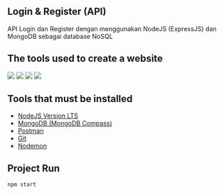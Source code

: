 ## Login & Register (API)

<p align='left'>API Login dan Register dengan menggunakan NodeJS (ExpressJS) dan MongoDB sebagai database NoSQL</p>

## The tools used to create a website
<p align=left>
<img src="https://img.shields.io/badge/Text%20Editor-Visual%20Studio%20Code-blue?&amp;logo=visual%20studio%20code&amp;logoColor=blue" style="max-width:100%;">
<img src="https://img.shields.io/badge/Database-MongoDB-green?style=flat?&amp;logo=mongodb&amp;logoColor=green" style="max-width:100%;">
<img src="https://img.shields.io/badge/Code-NodeJS-green?style=flat?&amp;logo=node.js&amp;logoColor=green" style="max-width:100%;">
<img src="https://img.shields.io/badge/Connector-Mongoose-orange?style=flat?&amp;logo=mongoose&amp;logoColor=green" style="max-width:100%;">
</p>

## Tools that must be installed
* <a href="https://nodejs.org">NodeJS Version LTS</a>
* <a href="https://docs.mongodb.com/manual/installation/">MongoDB (MongoDB Compass)</a>
* <a href="https://www.postman.com/">Postman</a>
* <a href="https://git-scm.com/">Git</a>
* <a href="https://www.npmjs.com/package/nodemon">Nodemon</a>

## Project Run
```
npm start
```
